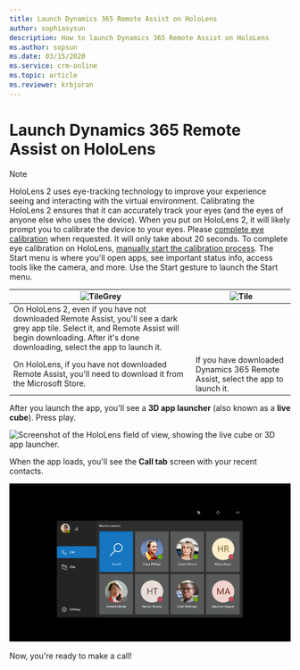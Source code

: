 ```yaml
---
title: Launch Dynamics 365 Remote Assist on HoloLens
author: sophiasysun
description: How to launch Dynamics 365 Remote Assist on HoloLens
ms.author: sopsun
ms.date: 03/15/2020
ms.service: crm-online
ms.topic: article
ms.reviewer: krbjoran
---
```

# Launch Dynamics 365 Remote Assist on HoloLens

>[!Note]
> HoloLens 2 uses eye-tracking technology to improve your experience seeing and interacting with the virtual environment. Calibrating the HoloLens 2 ensures that it can accurately track your eyes (and the eyes of anyone else who uses the device). When you put on HoloLens 2, it will likely prompt you to calibrate the device to your eyes. Please [complete eye calibration]( https://docs.microsoft.com/hololens/hololens-calibration#calibrating-your-hololens-2) when requested. It will only take about 20 seconds. 
> To complete eye calibration on HoloLens, [manually start the calibration process]( https://docs.microsoft.com/hololens/hololens-calibration#calibrating-your-hololens-1st-gen).
The Start menu is where you'll open apps, see important status info, access tools like the camera, and more. Use the Start gesture to launch the Start menu. 

|![TileGrey](media/HL2-02.00-tile-gray.png "TileGrey")| ![Tile](media/HL2-02.01-tile.png "Tile")| 
|--|--|
|On HoloLens 2, even if you have not downloaded Remote Assist, you'll see a dark grey app tile. Select it, and Remote Assist will begin downloading. After it's done downloading, select the app to launch it. 
On HoloLens, if you have not downloaded Remote Assist, you'll need to download it from the Microsoft Store.|If you have downloaded Dynamics 365 Remote Assist, select the app to launch it.|


After you launch the app, you'll see a **3D app launcher** (also known as a **live cube**). Press play.

![Screenshot of the HoloLens field of view, showing the live cube or 3D app launcher.](media/HL2-02.02-live-cube.png "LiveCube")

When the app loads, you'll see the **Call tab** screen with your recent contacts.

![Screenshot of the HoloLens field of view, showing the recent contacts screen.](media/02.00-contacts.png "RecentContacts")

Now, you're ready to make a call!
